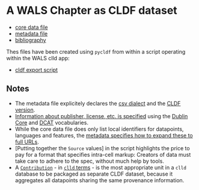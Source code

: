 A WALS Chapter as CLDF dataset
==============================

- [core data file](wals-chapter-1.csv)
- [metadata file](wals-chapter-1.csv-metadata.json)
- [bibliography](wals-chapter-1.bib)

Thes files have been created using `pycldf` from within a script operating within the WALS clld app:

- [cldf export script](cldf.py)


Notes
-----

- The metadata file explicitely declares the [csv dialect](https://github.com/glottobank/cldf/blob/master/examples/wals/wals-chapter-1.csv-metadata.json#L2-L6) and the [CLDF version](https://github.com/glottobank/cldf/blob/master/examples/wals/wals-chapter-1.csv-metadata.json#L12).
- [Information about publisher, license, etc. is specified](https://github.com/glottobank/cldf/blob/master/examples/wals/wals-chapter-1.csv-metadata.json#L7-L16) using the [Dublin Core](http://dublincore.org/documents/2012/06/14/dcmi-terms/?v=terms) and [DCAT](https://www.w3.org/TR/vocab-dcat/) vocabularies.
- While the core data file does only list local identifiers for datapoints, languages and features, the [metadata specifies how to expand these to full URLs](https://github.com/glottobank/cldf/blob/master/examples/wals/wals-chapter-1.csv-metadata.json#L24).
- [Putting together the `Source` values] in the script highlights the price to pay for a format that specifies intra-cell markup: Creators of data must take care to adhere to the spec, without much help by tools.
- A [`Contribution`](https://github.com/glottobank/cldf/blob/master/examples/wals/cldf.py#L89) - in [`clld` terms](https://github.com/clld/clld/blob/master/clld/db/models/contribution.py#L28) - is the most appropriate unit in a `clld` database to be packaged as separate CLDF dataset, because it aggregates all datapoints sharing the same provenance information.
